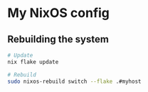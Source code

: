 # My NixOS config

## Rebuilding the system

```sh
# Update
nix flake update

# Rebuild
sudo nixos-rebuild switch --flake .#myhost
```
